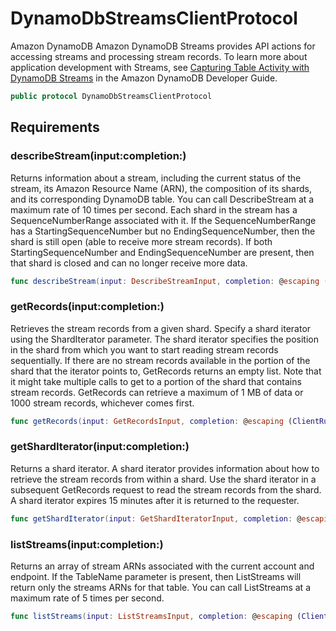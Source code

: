 # DynamoDbStreamsClientProtocol

Amazon DynamoDB Amazon DynamoDB Streams provides API actions for accessing streams and processing stream records. To learn more about application development with Streams, see [Capturing Table Activity with DynamoDB Streams](https://docs.aws.amazon.com/amazondynamodb/latest/developerguide/Streams.html) in the Amazon DynamoDB Developer Guide.

``` swift
public protocol DynamoDbStreamsClientProtocol 
```

## Requirements

### describeStream(input:completion:)

Returns information about a stream, including the current status of the stream, its Amazon Resource Name (ARN), the composition of its shards, and its corresponding DynamoDB table. You can call DescribeStream at a maximum rate of 10 times per second. Each shard in the stream has a SequenceNumberRange associated with it. If the SequenceNumberRange has a StartingSequenceNumber but no EndingSequenceNumber, then the shard is still open (able to receive more stream records). If both StartingSequenceNumber and EndingSequenceNumber are present, then that shard is closed and can no longer receive more data.

``` swift
func describeStream(input: DescribeStreamInput, completion: @escaping (ClientRuntime.SdkResult<DescribeStreamOutputResponse, DescribeStreamOutputError>) -> Void)
```

### getRecords(input:completion:)

Retrieves the stream records from a given shard. Specify a shard iterator using the ShardIterator parameter. The shard iterator specifies the position in the shard from which you want to start reading stream records sequentially. If there are no stream records available in the portion of the shard that the iterator points to, GetRecords returns an empty list. Note that it might take multiple calls to get to a portion of the shard that contains stream records. GetRecords can retrieve a maximum of 1 MB of data or 1000 stream records, whichever comes first.

``` swift
func getRecords(input: GetRecordsInput, completion: @escaping (ClientRuntime.SdkResult<GetRecordsOutputResponse, GetRecordsOutputError>) -> Void)
```

### getShardIterator(input:completion:)

Returns a shard iterator. A shard iterator provides information about how to retrieve the stream records from within a shard. Use the shard iterator in a subsequent GetRecords request to read the stream records from the shard. A shard iterator expires 15 minutes after it is returned to the requester.

``` swift
func getShardIterator(input: GetShardIteratorInput, completion: @escaping (ClientRuntime.SdkResult<GetShardIteratorOutputResponse, GetShardIteratorOutputError>) -> Void)
```

### listStreams(input:completion:)

Returns an array of stream ARNs associated with the current account and endpoint. If the TableName parameter is present, then ListStreams will return only the streams ARNs for that table. You can call ListStreams at a maximum rate of 5 times per second.

``` swift
func listStreams(input: ListStreamsInput, completion: @escaping (ClientRuntime.SdkResult<ListStreamsOutputResponse, ListStreamsOutputError>) -> Void)
```

